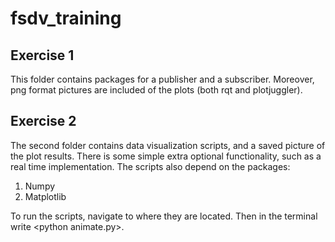 # fsdv_training

Exercise 1
----------
This folder contains packages for a publisher and a subscriber. Moreover, png format pictures are included of the plots (both rqt and plotjuggler).

Exercise 2
----------
The second folder contains data visualization scripts, and a saved picture of the plot results. There is some simple extra optional functionality, such as a real time implementation. The scripts also depend on the packages:
1. Numpy
2. Matplotlib

To run the scripts, navigate to where they are located. Then in the terminal write \<python animate.py\>.
